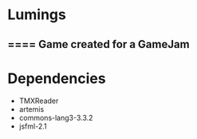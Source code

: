# Lumings
====
Game created for a GameJam
---


# Dependencies
- TMXReader
- artemis
- commons-lang3-3.3.2
- jsfml-2.1

